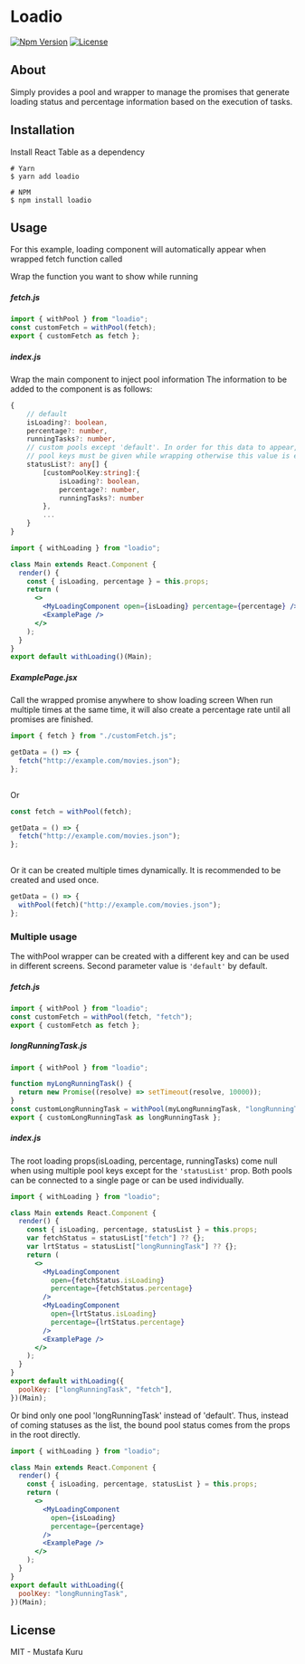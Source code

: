 # Loadio

[![Npm Version][npm-version-image]][npm-version-url]
[![License][license-image]][license-url] 

## About

Simply provides a pool and wrapper to manage the promises that generate loading status and percentage information based on the execution of tasks.

## Installation

Install React Table as a dependency

```shell
# Yarn
$ yarn add loadio

# NPM
$ npm install loadio
```

## Usage

For this example, loading component will automatically appear when wrapped fetch function called

Wrap the function you want to show while running

##### fetch.js

```js
import { withPool } from "loadio";
const customFetch = withPool(fetch);
export { customFetch as fetch };
```

##### index.js

Wrap the main component to inject pool information
The information to be added to the component is as follows:

```ts
{
    // default
    isLoading?: boolean,
    percentage?: number,
    runningTasks?: number,
    // custom pools except 'default'. In order for this data to appear,
    // pool keys must be given while wrapping otherwise this value is empty
    statusList?: any[] {
        [customPoolKey:string]:{
            isLoading?: boolean,
            percentage?: number,
            runningTasks?: number
        },
        ...
    }
}
```

```jsx
import { withLoading } from "loadio";

class Main extends React.Component {
  render() {
    const { isLoading, percentage } = this.props;
    return (
      <>
        <MyLoadingComponent open={isLoading} percentage={percentage} />
        <ExamplePage />
      </>
    );
  }
}
export default withLoading()(Main);
```

##### ExamplePage.jsx

Call the wrapped promise anywhere to show loading screen
When run multiple times at the same time, it will also create a percentage rate until all promises are finished.

```js
import { fetch } from "./customFetch.js";

getData = () => {
  fetch("http://example.com/movies.json");
};
 
```

Or


```js 
const fetch = withPool(fetch);

getData = () => {
  fetch("http://example.com/movies.json");
};
 
```
Or it can be created multiple times dynamically.
It is recommended to be created and used once.

```js  
getData = () => {
  withPool(fetch)("http://example.com/movies.json");
}; 
```
### Multiple usage

The withPool wrapper can be created with a different key and can be used in different screens. Second parameter value is `'default'` by default.

##### fetch.js

```js
import { withPool } from "loadio";
const customFetch = withPool(fetch, "fetch");
export { customFetch as fetch };
```

##### longRunningTask.js

```js
import { withPool } from "loadio";

function myLongRunningTask() {
  return new Promise((resolve) => setTimeout(resolve, 10000));
}
const customLongRunningTask = withPool(myLongRunningTask, "longRunningTask");
export { customLongRunningTask as longRunningTask };
```

##### index.js

The root loading props(isLoading, percentage, runningTasks) come null when using multiple pool keys except for the `'statusList'` prop.
Both pools can be connected to a single page or can be used individually.

```jsx
import { withLoading } from "loadio";

class Main extends React.Component {
  render() {
    const { isLoading, percentage, statusList } = this.props;
    var fetchStatus = statusList["fetch"] ?? {};
    var lrtStatus = statusList["longRunningTask"] ?? {};
    return (
      <>
        <MyLoadingComponent
          open={fetchStatus.isLoading}
          percentage={fetchStatus.percentage}
        />
        <MyLoadingComponent
          open={lrtStatus.isLoading}
          percentage={lrtStatus.percentage}
        />
        <ExamplePage />
      </>
    );
  }
}
export default withLoading({
  poolKey: ["longRunningTask", "fetch"],
})(Main);
```
Or bind only one pool 'longRunningTask' instead of 'default'.
Thus, instead of coming statuses as the list, the bound pool status comes from the props in the root directly.

```jsx
import { withLoading } from "loadio";

class Main extends React.Component {
  render() {
    const { isLoading, percentage, statusList } = this.props;
    return (
      <>
        <MyLoadingComponent
          open={isLoading}
          percentage={percentage}
        />
        <ExamplePage />
      </>
    );
  }
}
export default withLoading({
  poolKey: "longRunningTask",
})(Main);
```
## License

MIT - Mustafa Kuru


[license-image]: http://img.shields.io/npm/l/loadio.svg
[license-url]: LICENSE 
[npm-version-image]: https://img.shields.io/npm/v/loadio.svg
[npm-version-url]: https://www.npmjs.com/package/loadio